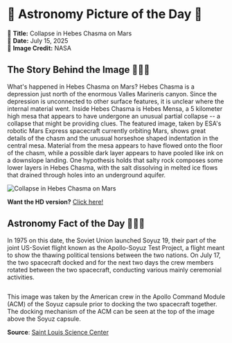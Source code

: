 # 🌌 Astronomy Picture of the Day 🌌
🔭 **Title:** Collapse in Hebes Chasma on Mars  
📅 **Date:** July 15, 2025  
📸 **Image Credit:** NASA  

## The Story Behind the Image 🧑‍🚀🔭
What's happened in Hebes Chasma on Mars? Hebes Chasma is a depression just north of the enormous Valles Marineris canyon.  Since the depression is unconnected to other surface features, it is unclear where the internal material went. Inside Hebes Chasma is Hebes Mensa, a 5 kilometer high mesa that appears to have undergone an unusual partial collapse -- a collapse that might be providing clues. The featured image, taken by ESA's robotic Mars Express spacecraft currently orbiting Mars, shows great details of the chasm and the unusual horseshoe shaped indentation in the central mesa. Material from the mesa appears to have flowed onto the floor of the chasm, while a possible dark layer appears to have pooled like ink on a downslope landing.  One hypothesis holds that salty rock composes some lower layers in Hebes Chasma, with the salt dissolving in melted ice flows that drained through holes into an underground aquifer.

![Collapse in Hebes Chasma on Mars](https://apod.nasa.gov/apod/image/2507/HebesChasma_esa_960.jpg)

**Want the HD version?** [Click here!](https://apod.nasa.gov/apod/image/2507/HebesChasma_esa_960.jpg)

## Astronomy Fact of the Day 👩‍🚀🚀 
<p>In 1975 on this date, the Soviet Union launched Soyuz 19, their part of the joint US-Soviet flight known as the Apollo-Soyuz Test Project, a flight meant to show the thawing political tensions between the two nations. On July 17, the two spacecraft docked and for the next two days the crew members rotated between the two spacecraft, conducting various mainly ceremonial activities.</p>
<p><img src="https://www.slsc.org/wp-content/uploads/2025/07/jul-15-e1752526737121.jpg" alt=""/></p>
<p>This image was taken by the American crew in the Apollo Command Module (ACM) of the Soyuz capsule prior to docking the two spacecraft together. The docking mechanism of the ACM can be seen at the top of the image above the Soyuz capsule.</p>

**Source**: [Saint Louis Science Center](https://www.slsc.org/astronomy-fact-of-the-day-july-15-2025/)
